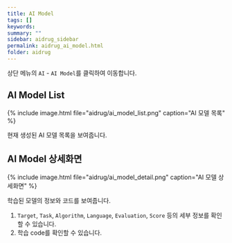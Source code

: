 ```yaml
---
title: AI Model
tags: []
keywords:
summary: ""
sidebar: aidrug_sidebar
permalink: aidrug_ai_model.html
folder: aidrug
---
```


상단 메뉴의 `AI` - `AI Model`를 클릭하여 이동합니다.

## AI Model List

{% include image.html file="aidrug/ai_model_list.png" caption="AI 모델 목록" %}

현재 생성된 AI 모델 목록을 보여줍니다.

## AI Model 상세화면

{% include image.html file="aidrug/ai_model_detail.png" caption="AI 모델 상세화면" %}

학습된 모델의 정보와 코드를 보여줍니다.

1. `Target`, `Task`, `Algorithm`, `Language`, `Evaluation`, `Score` 등의 세부 정보를 확인할 수 있습니다.
2. 학습 code를 확인할 수 있습니다.